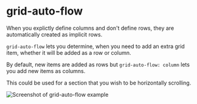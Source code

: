 # grid-auto-flow

When you explictly define columns and don't define rows, they are automatically created as implicit rows.

`grid-auto-flow` lets you determine, when you need to add an extra grid item, whether it will be added as a row or column.

By default, new items are added as rows but `grid-auto-flow: column` lets you add new items as columns.

This could be used for a section that you wish to be horizontally scrolling.

![Screenshot of grid-auto-flow example](https://res.cloudinary.com/gerhynes/image/upload/q_auto/v1549193068/Screenshot_2019-02-03_grid-auto-flow_c0z8da.png)
